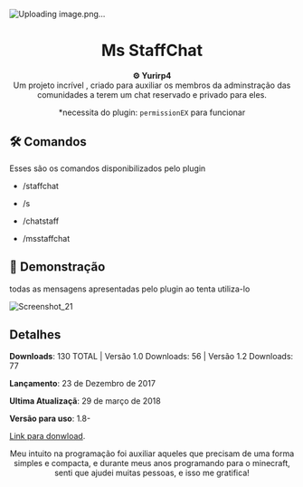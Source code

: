 ![Uploading image.png…]()
<h1 align="center">Ms StaffChat</h1>

<div align="center">
  <strong>⚙️ Yurirp4</strong>
</div>
<div align="center">
  Um projeto incrível , criado para auxiliar os membros da adminstração das comunidades a terem um chat reservado e privado para eles.

  *necessita do plugin: `permissionEX` para funcionar
</div>

## 🛠️ Comandos

Esses são os comandos disponibilizados pelo plugin

- /staffchat
  
-  /s
   
-  /chatstaff

- /msstaffchat

## 🚀 Demonstração
todas as mensagens apresentadas pelo plugin ao tenta utiliza-lo

![Screenshot_21](https://github.com/user-attachments/assets/891f21be-6063-4653-aaa8-e48518c056cc)




## Detalhes
**Downloads**: 130 TOTAL | Versão 1.0 Downloads: 56 | Versão 1.2 Downloads: 77

**Lançamento**:  23 de Dezembro de 2017

**Ultima Atualizaçã**: 29 de março de 2018

**Versão para uso**: 1.8-

<a href="https://www.spigotmc.org/resources/msstaffchat.51120/">Link para donwload</a>.



<div align="center">
  Meu intuito na programação foi auxiliar aqueles que precisam de uma forma simples e compacta, e durante meus anos programando para o minecraft, senti que ajudei muitas pessoas, e isso me gratifica!
</div>
